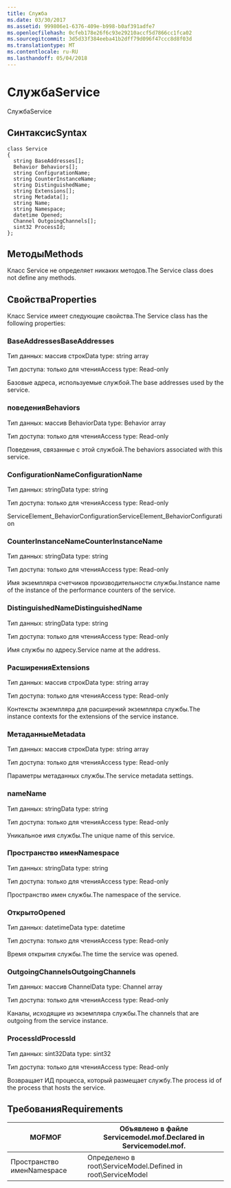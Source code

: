 ```yaml
---
title: Служба
ms.date: 03/30/2017
ms.assetid: 999806e1-6376-409e-b998-b0af391adfe7
ms.openlocfilehash: 0cfeb178e26f6c93e29210accf5d7866cc1fca02
ms.sourcegitcommit: 3d5d33f384eeba41b2dff79d096f47ccc8d8f03d
ms.translationtype: MT
ms.contentlocale: ru-RU
ms.lasthandoff: 05/04/2018
---
```

# <a name="service"></a><span data-ttu-id="8f54f-102">Служба</span><span class="sxs-lookup"><span data-stu-id="8f54f-102">Service</span></span>
<span data-ttu-id="8f54f-103">Служба</span><span class="sxs-lookup"><span data-stu-id="8f54f-103">Service</span></span>  
  
## <a name="syntax"></a><span data-ttu-id="8f54f-104">Синтаксис</span><span class="sxs-lookup"><span data-stu-id="8f54f-104">Syntax</span></span>  
  
```  
class Service  
{  
  string BaseAddresses[];  
  Behavior Behaviors[];  
  string ConfigurationName;  
  string CounterInstanceName;  
  string DistinguishedName;  
  string Extensions[];  
  string Metadata[];  
  string Name;  
  string Namespace;  
  datetime Opened;  
  Channel OutgoingChannels[];  
  sint32 ProcessId;  
};  
```  
  
## <a name="methods"></a><span data-ttu-id="8f54f-105">Методы</span><span class="sxs-lookup"><span data-stu-id="8f54f-105">Methods</span></span>  
 <span data-ttu-id="8f54f-106">Класс Service не определяет никаких методов.</span><span class="sxs-lookup"><span data-stu-id="8f54f-106">The Service class does not define any methods.</span></span>  
  
## <a name="properties"></a><span data-ttu-id="8f54f-107">Свойства</span><span class="sxs-lookup"><span data-stu-id="8f54f-107">Properties</span></span>  
 <span data-ttu-id="8f54f-108">Класс Service имеет следующие свойства.</span><span class="sxs-lookup"><span data-stu-id="8f54f-108">The Service class has the following properties:</span></span>  
  
### <a name="baseaddresses"></a><span data-ttu-id="8f54f-109">BaseAddresses</span><span class="sxs-lookup"><span data-stu-id="8f54f-109">BaseAddresses</span></span>  
 <span data-ttu-id="8f54f-110">Тип данных: массив строк</span><span class="sxs-lookup"><span data-stu-id="8f54f-110">Data type: string array</span></span>  
  
 <span data-ttu-id="8f54f-111">Тип доступа: только для чтения</span><span class="sxs-lookup"><span data-stu-id="8f54f-111">Access type: Read-only</span></span>  
  
 <span data-ttu-id="8f54f-112">Базовые адреса, используемые службой.</span><span class="sxs-lookup"><span data-stu-id="8f54f-112">The base addresses used by the service.</span></span>  
  
### <a name="behaviors"></a><span data-ttu-id="8f54f-113">поведения</span><span class="sxs-lookup"><span data-stu-id="8f54f-113">Behaviors</span></span>  
 <span data-ttu-id="8f54f-114">Тип данных: массив Behavior</span><span class="sxs-lookup"><span data-stu-id="8f54f-114">Data type: Behavior array</span></span>  
  
 <span data-ttu-id="8f54f-115">Тип доступа: только для чтения</span><span class="sxs-lookup"><span data-stu-id="8f54f-115">Access type: Read-only</span></span>  
  
 <span data-ttu-id="8f54f-116">Поведения, связанные с этой службой.</span><span class="sxs-lookup"><span data-stu-id="8f54f-116">The behaviors associated with this service.</span></span>  
  
### <a name="configurationname"></a><span data-ttu-id="8f54f-117">ConfigurationName</span><span class="sxs-lookup"><span data-stu-id="8f54f-117">ConfigurationName</span></span>  
 <span data-ttu-id="8f54f-118">Тип данных: string</span><span class="sxs-lookup"><span data-stu-id="8f54f-118">Data type: string</span></span>  
  
 <span data-ttu-id="8f54f-119">Тип доступа: только для чтения</span><span class="sxs-lookup"><span data-stu-id="8f54f-119">Access type: Read-only</span></span>  
  
 <span data-ttu-id="8f54f-120">ServiceElement_BehaviorConfiguration</span><span class="sxs-lookup"><span data-stu-id="8f54f-120">ServiceElement_BehaviorConfiguration</span></span>  
  
### <a name="counterinstancename"></a><span data-ttu-id="8f54f-121">CounterInstanceName</span><span class="sxs-lookup"><span data-stu-id="8f54f-121">CounterInstanceName</span></span>  
 <span data-ttu-id="8f54f-122">Тип данных: string</span><span class="sxs-lookup"><span data-stu-id="8f54f-122">Data type: string</span></span>  
  
 <span data-ttu-id="8f54f-123">Тип доступа: только для чтения</span><span class="sxs-lookup"><span data-stu-id="8f54f-123">Access type: Read-only</span></span>  
  
 <span data-ttu-id="8f54f-124">Имя экземпляра счетчиков производительности службы.</span><span class="sxs-lookup"><span data-stu-id="8f54f-124">Instance name of the instance of the performance counters of the service.</span></span>  
  
### <a name="distinguishedname"></a><span data-ttu-id="8f54f-125">DistinguishedName</span><span class="sxs-lookup"><span data-stu-id="8f54f-125">DistinguishedName</span></span>  
 <span data-ttu-id="8f54f-126">Тип данных: string</span><span class="sxs-lookup"><span data-stu-id="8f54f-126">Data type: string</span></span>  
  
 <span data-ttu-id="8f54f-127">Тип доступа: только для чтения</span><span class="sxs-lookup"><span data-stu-id="8f54f-127">Access type: Read-only</span></span>  
  
 <span data-ttu-id="8f54f-128">Имя службы по адресу.</span><span class="sxs-lookup"><span data-stu-id="8f54f-128">Service name at the address.</span></span>  
  
### <a name="extensions"></a><span data-ttu-id="8f54f-129">Расширения</span><span class="sxs-lookup"><span data-stu-id="8f54f-129">Extensions</span></span>  
 <span data-ttu-id="8f54f-130">Тип данных: массив строк</span><span class="sxs-lookup"><span data-stu-id="8f54f-130">Data type: string array</span></span>  
  
 <span data-ttu-id="8f54f-131">Тип доступа: только для чтения</span><span class="sxs-lookup"><span data-stu-id="8f54f-131">Access type: Read-only</span></span>  
  
 <span data-ttu-id="8f54f-132">Контексты экземпляра для расширений экземпляра службы.</span><span class="sxs-lookup"><span data-stu-id="8f54f-132">The instance contexts for the extensions of the service instance.</span></span>  
  
### <a name="metadata"></a><span data-ttu-id="8f54f-133">Метаданные</span><span class="sxs-lookup"><span data-stu-id="8f54f-133">Metadata</span></span>  
 <span data-ttu-id="8f54f-134">Тип данных: массив строк</span><span class="sxs-lookup"><span data-stu-id="8f54f-134">Data type: string array</span></span>  
  
 <span data-ttu-id="8f54f-135">Тип доступа: только для чтения</span><span class="sxs-lookup"><span data-stu-id="8f54f-135">Access type: Read-only</span></span>  
  
 <span data-ttu-id="8f54f-136">Параметры метаданных службы.</span><span class="sxs-lookup"><span data-stu-id="8f54f-136">The service metadata settings.</span></span>  
  
### <a name="name"></a><span data-ttu-id="8f54f-137">name</span><span class="sxs-lookup"><span data-stu-id="8f54f-137">Name</span></span>  
 <span data-ttu-id="8f54f-138">Тип данных: string</span><span class="sxs-lookup"><span data-stu-id="8f54f-138">Data type: string</span></span>  
  
 <span data-ttu-id="8f54f-139">Тип доступа: только для чтения</span><span class="sxs-lookup"><span data-stu-id="8f54f-139">Access type: Read-only</span></span>  
  
 <span data-ttu-id="8f54f-140">Уникальное имя службы.</span><span class="sxs-lookup"><span data-stu-id="8f54f-140">The unique name of this service.</span></span>  
  
### <a name="namespace"></a><span data-ttu-id="8f54f-141">Пространство имен</span><span class="sxs-lookup"><span data-stu-id="8f54f-141">Namespace</span></span>  
 <span data-ttu-id="8f54f-142">Тип данных: string</span><span class="sxs-lookup"><span data-stu-id="8f54f-142">Data type: string</span></span>  
  
 <span data-ttu-id="8f54f-143">Тип доступа: только для чтения</span><span class="sxs-lookup"><span data-stu-id="8f54f-143">Access type: Read-only</span></span>  
  
 <span data-ttu-id="8f54f-144">Пространство имен службы.</span><span class="sxs-lookup"><span data-stu-id="8f54f-144">The namespace of the service.</span></span>  
  
### <a name="opened"></a><span data-ttu-id="8f54f-145">Открыто</span><span class="sxs-lookup"><span data-stu-id="8f54f-145">Opened</span></span>  
 <span data-ttu-id="8f54f-146">Тип данных: datetime</span><span class="sxs-lookup"><span data-stu-id="8f54f-146">Data type: datetime</span></span>  
  
 <span data-ttu-id="8f54f-147">Тип доступа: только для чтения</span><span class="sxs-lookup"><span data-stu-id="8f54f-147">Access type: Read-only</span></span>  
  
 <span data-ttu-id="8f54f-148">Время открытия службы.</span><span class="sxs-lookup"><span data-stu-id="8f54f-148">The time the service was opened.</span></span>  
  
### <a name="outgoingchannels"></a><span data-ttu-id="8f54f-149">OutgoingChannels</span><span class="sxs-lookup"><span data-stu-id="8f54f-149">OutgoingChannels</span></span>  
 <span data-ttu-id="8f54f-150">Тип данных: массив Channel</span><span class="sxs-lookup"><span data-stu-id="8f54f-150">Data type: Channel array</span></span>  
  
 <span data-ttu-id="8f54f-151">Тип доступа: только для чтения</span><span class="sxs-lookup"><span data-stu-id="8f54f-151">Access type: Read-only</span></span>  
  
 <span data-ttu-id="8f54f-152">Каналы, исходящие из экземпляра службы.</span><span class="sxs-lookup"><span data-stu-id="8f54f-152">The channels that are outgoing from the service instance.</span></span>  
  
### <a name="processid"></a><span data-ttu-id="8f54f-153">ProcessId</span><span class="sxs-lookup"><span data-stu-id="8f54f-153">ProcessId</span></span>  
 <span data-ttu-id="8f54f-154">Тип данных: sint32</span><span class="sxs-lookup"><span data-stu-id="8f54f-154">Data type: sint32</span></span>  
  
 <span data-ttu-id="8f54f-155">Тип доступа: только для чтения</span><span class="sxs-lookup"><span data-stu-id="8f54f-155">Access type: Read-only</span></span>  
  
 <span data-ttu-id="8f54f-156">Возвращает ИД процесса, который размещает службу.</span><span class="sxs-lookup"><span data-stu-id="8f54f-156">The process id of the process that hosts the service.</span></span>  
  
## <a name="requirements"></a><span data-ttu-id="8f54f-157">Требования</span><span class="sxs-lookup"><span data-stu-id="8f54f-157">Requirements</span></span>  
  
|<span data-ttu-id="8f54f-158">MOF</span><span class="sxs-lookup"><span data-stu-id="8f54f-158">MOF</span></span>|<span data-ttu-id="8f54f-159">Объявлено в файле Servicemodel.mof.</span><span class="sxs-lookup"><span data-stu-id="8f54f-159">Declared in Servicemodel.mof.</span></span>|  
|---------|-----------------------------------|  
|<span data-ttu-id="8f54f-160">Пространство имен</span><span class="sxs-lookup"><span data-stu-id="8f54f-160">Namespace</span></span>|<span data-ttu-id="8f54f-161">Определено в root\ServiceModel.</span><span class="sxs-lookup"><span data-stu-id="8f54f-161">Defined in root\ServiceModel</span></span>|
